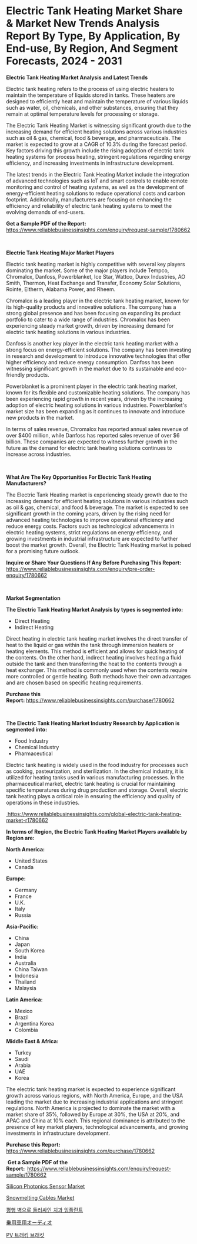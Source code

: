 <p><h1>Electric Tank Heating Market Share & Market New Trends Analysis Report By Type, By Application, By End-use, By Region, And Segment Forecasts, 2024 - 2031</h1></p><p><strong>Electric Tank Heating Market Analysis and Latest Trends</strong></p>
<p><p>Electric tank heating refers to the process of using electric heaters to maintain the temperature of liquids stored in tanks. These heaters are designed to efficiently heat and maintain the temperature of various liquids such as water, oil, chemicals, and other substances, ensuring that they remain at optimal temperature levels for processing or storage.</p><p>The Electric Tank Heating Market is witnessing significant growth due to the increasing demand for efficient heating solutions across various industries such as oil & gas, chemical, food & beverage, and pharmaceuticals. The market is expected to grow at a CAGR of 10.3% during the forecast period. Key factors driving this growth include the rising adoption of electric tank heating systems for process heating, stringent regulations regarding energy efficiency, and increasing investments in infrastructure development.</p><p>The latest trends in the Electric Tank Heating Market include the integration of advanced technologies such as IoT and smart controls to enable remote monitoring and control of heating systems, as well as the development of energy-efficient heating solutions to reduce operational costs and carbon footprint. Additionally, manufacturers are focusing on enhancing the efficiency and reliability of electric tank heating systems to meet the evolving demands of end-users.</p></p>
<p><strong>Get a Sample PDF of the Report:&nbsp;</strong> <a href="https://www.reliablebusinessinsights.com/enquiry/request-sample/1780662">https://www.reliablebusinessinsights.com/enquiry/request-sample/1780662</a></p>
<p>&nbsp;</p>
<p><strong>Electric Tank Heating Major Market Players</strong></p>
<p><p>Electric tank heating market is highly competitive with several key players dominating the market. Some of the major players include Tempco, Chromalox, Danfoss, Powerblanket, Ice Star, Wattco, Durex Industries, AO Smith, Thermon, Heat Exchange and Transfer, Economy Solar Solutions, Rointe, Eltherm, Alabama Power, and Rheem.</p><p>Chromalox is a leading player in the electric tank heating market, known for its high-quality products and innovative solutions. The company has a strong global presence and has been focusing on expanding its product portfolio to cater to a wide range of industries. Chromalox has been experiencing steady market growth, driven by increasing demand for electric tank heating solutions in various industries.</p><p>Danfoss is another key player in the electric tank heating market with a strong focus on energy-efficient solutions. The company has been investing in research and development to introduce innovative technologies that offer higher efficiency and reduce energy consumption. Danfoss has been witnessing significant growth in the market due to its sustainable and eco-friendly products.</p><p>Powerblanket is a prominent player in the electric tank heating market, known for its flexible and customizable heating solutions. The company has been experiencing rapid growth in recent years, driven by the increasing adoption of electric heating solutions in various industries. Powerblanket's market size has been expanding as it continues to innovate and introduce new products in the market.</p><p>In terms of sales revenue, Chromalox has reported annual sales revenue of over $400 million, while Danfoss has reported sales revenue of over $6 billion. These companies are expected to witness further growth in the future as the demand for electric tank heating solutions continues to increase across industries.</p></p>
<p>&nbsp;</p>
<p><strong>What Are The Key Opportunities For Electric Tank Heating Manufacturers?</strong></p>
<p><p>The Electric Tank Heating market is experiencing steady growth due to the increasing demand for efficient heating solutions in various industries such as oil & gas, chemical, and food & beverage. The market is expected to see significant growth in the coming years, driven by the rising need for advanced heating technologies to improve operational efficiency and reduce energy costs. Factors such as technological advancements in electric heating systems, strict regulations on energy efficiency, and growing investments in industrial infrastructure are expected to further boost the market growth. Overall, the Electric Tank Heating market is poised for a promising future outlook.</p></p>
<p><strong>Inquire or Share Your Questions If Any Before Purchasing This Report:</strong> <a href="https://www.reliablebusinessinsights.com/enquiry/pre-order-enquiry/1780662">https://www.reliablebusinessinsights.com/enquiry/pre-order-enquiry/1780662</a></p>
<p>&nbsp;</p>
<p><strong>Market Segmentation</strong></p>
<p><strong>The Electric Tank Heating Market Analysis by types is segmented into:</strong></p>
<p><ul><li>Direct Heating</li><li>Indirect Heating</li></ul></p>
<p><p>Direct heating in electric tank heating market involves the direct transfer of heat to the liquid or gas within the tank through immersion heaters or heating elements. This method is efficient and allows for quick heating of the contents. On the other hand, indirect heating involves heating a fluid outside the tank and then transferring the heat to the contents through a heat exchanger. This method is commonly used when the contents require more controlled or gentle heating. Both methods have their own advantages and are chosen based on specific heating requirements.</p></p>
<p><strong>Purchase this Report:&nbsp;</strong><a href="https://www.reliablebusinessinsights.com/purchase/1780662">https://www.reliablebusinessinsights.com/purchase/1780662</a></p>
<p>&nbsp;</p>
<p><strong>The Electric Tank Heating Market Industry Research by Application is segmented into:</strong></p>
<p><ul><li>Food Industry</li><li>Chemical Industry</li><li>Pharmaceutical</li></ul></p>
<p><p>Electric tank heating is widely used in the food industry for processes such as cooking, pasteurization, and sterilization. In the chemical industry, it is utilized for heating tanks used in various manufacturing processes. In the pharmaceutical market, electric tank heating is crucial for maintaining specific temperatures during drug production and storage. Overall, electric tank heating plays a critical role in ensuring the efficiency and quality of operations in these industries.</p></p>
<p><a href="https://www.reliablebusinessinsights.com/global-electric-tank-heating-market-r1780662">&nbsp;https://www.reliablebusinessinsights.com/global-electric-tank-heating-market-r1780662</a></p>
<p><strong>In terms of Region, the Electric Tank Heating Market Players available by Region are:</strong></p>
<p>
    <p> <strong> North America: </strong>
        <ul>
            <li>United States</li>
            <li>Canada</li>
        </ul>
        </p> 
    <p> <strong> Europe: </strong>
        <ul>
            <li>Germany</li>
            <li>France</li>
            <li>U.K.</li>
            <li>Italy</li>
            <li>Russia</li>
        </ul>
        </p> 
    <p> <strong> Asia-Pacific: </strong>
        <ul>
            <li>China</li>
            <li>Japan</li>
            <li>South Korea</li>
            <li>India</li>
            <li>Australia</li>
            <li>China Taiwan</li>
            <li>Indonesia</li>
            <li>Thailand</li>
            <li>Malaysia</li>
        </ul>
        </p> 
    <p> <strong> Latin America: </strong>
        <ul>
            <li>Mexico</li>
            <li>Brazil</li>
            <li>Argentina Korea</li>
            <li>Colombia</li>
        </ul>
        </p> 
    <p> <strong> Middle East & Africa: </strong>
        <ul>
            <li>Turkey</li>
            <li>Saudi</li>
            <li>Arabia</li>
            <li>UAE</li>
            <li>Korea</li>
        </ul>
    </p>
    </p>
<p><p>The electric tank heating market is expected to experience significant growth across various regions, with North America, Europe, and the USA leading the market due to increasing industrial applications and stringent regulations. North America is projected to dominate the market with a market share of 35%, followed by Europe at 30%, the USA at 20%, and APAC and China at 10% each. This regional dominance is attributed to the presence of key market players, technological advancements, and growing investments in infrastructure development.</p></p>
<p><strong>Purchase this Report: </strong><a href="https://www.reliablebusinessinsights.com/purchase/1780662">https://www.reliablebusinessinsights.com/purchase/1780662</a></p>
<p>&nbsp;<strong>Get a Sample PDF of the Report:&nbsp;&nbsp;</strong><a href="https://www.reliablebusinessinsights.com/enquiry/request-sample/1780662">https://www.reliablebusinessinsights.com/enquiry/request-sample/1780662</a></p>
<p><strong></strong></p>
<p><p><a href="https://issuu.com/reportprime-2/docs/silicon-photonics-sensor-market-size-2030.pptx">Silicon Photonics Sensor Market</a></p><p><a href="https://github.com/LiamDavis60/Market-Research-Report-List-1/blob/main/snowmelting-cables-market.md">Snowmelting Cables Market</a></p><p><a href="https://medium.com/@georgebesoiu20221/%EB%B3%91%EB%A0%AC-%EB%B2%BD%EB%8F%8C-%EC%B9%98%EA%B3%BC-%EC%9E%84%ED%94%8C%EB%9E%80%ED%8A%B8-%EC%8B%9C%EC%9E%A5-%EA%B7%9C%EB%AA%A8-%EB%B0%8F-%EC%8B%9C%EC%9E%A5-%EB%8F%99%ED%96%A5-%EC%A0%84%EC%B2%B4-%EC%82%B0%EC%97%85-%EA%B0%9C%EC%9A%94-2024%EB%85%84%EB%B6%80%ED%84%B0-2031%EB%85%84%EA%B9%8C%EC%A7%80-c693e95b1e55">평행 벽으로 둘러싸인 치과 임플란트</a></p><p><a href="https://github.com/andym141978/Market-Research-Report-List-1/blob/main/5390585105774.md">乗用車用オーディオ</a></p><p><a href="https://github.com/TobyKub4685/Market-Research-Report-List-2/blob/main/871612299539.md">PV 트래킹 브래킷</a></p></p>